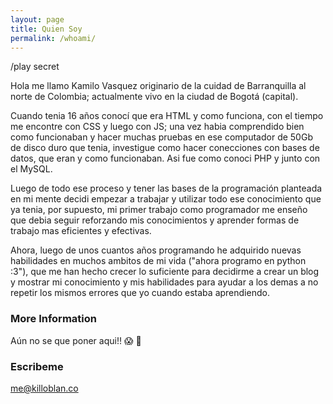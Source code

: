 ```yaml
---
layout: page
title: Quien Soy
permalink: /whoami/
---
```


/play secret

Hola me llamo Kamilo Vasquez originario de la cuidad de Barranquilla al norte de Colombia; actualmente vivo en la ciudad de Bogotá (capital).

Cuando tenia 16 años conocí que era HTML y como funciona, con el tiempo me encontre con CSS y luego con JS; una vez habia comprendido bien como funcionaban y hacer muchas pruebas en ese computador de 50Gb de disco duro que tenia, investigue como hacer conecciones con bases de datos, que eran y como funcionaban. Asi fue como conoci PHP y junto con el MySQL.

Luego de todo ese proceso y tener las bases de la programación planteada en mi mente decidi empezar a trabajar y utilizar todo ese conocimiento que ya tenia, por supuesto, mi primer trabajo como programador me enseño que debia seguir reforzando mis conocimientos y aprender formas de trabajo mas eficientes y efectivas.

Ahora, luego de unos cuantos años programando he adquirido nuevas habilidades en muchos ambitos de mi vida ("ahora programo en python :3"), que me han hecho crecer lo suficiente para decidirme a crear un blog y mostrar mi conocimiento y mis habilidades para ayudar a los demas a no repetir los mismos errores que yo cuando estaba aprendiendo.

### More Information

Aún no se que poner aqui!! :scream: :grimacing:

### Escribeme

[me@killoblan.co](mailto:me@killoblan.co)
